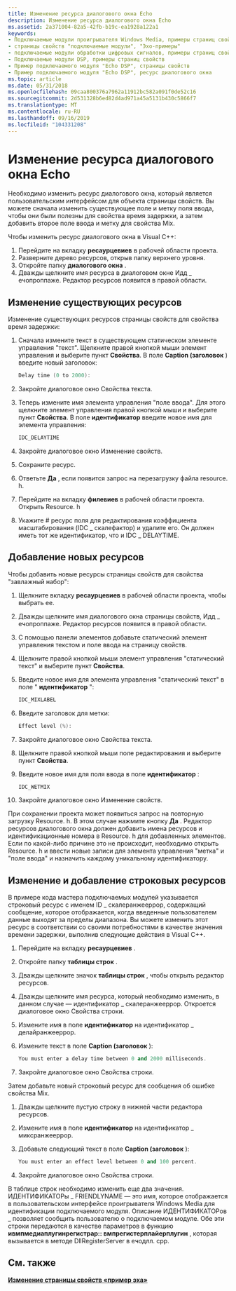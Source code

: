 ```yaml
---
title: Изменение ресурса диалогового окна Echo
description: Изменение ресурса диалогового окна Echo
ms.assetid: 2a371004-82a5-42fb-b19c-ea1928a122a1
keywords:
- Подключаемые модули проигрывателя Windows Media, примеры страниц свойств Echo
- страницы свойств "подключаемые модули", "Эхо-примеры"
- подключаемые модули обработки цифровых сигналов, примеры страниц свойств
- Подключаемые модули DSP, примеры страниц свойств
- Пример подключаемого модуля "Echo DSP", страницы свойств
- Пример подключаемого модуля "Echo DSP", ресурс диалогового окна
ms.topic: article
ms.date: 05/31/2018
ms.openlocfilehash: 09caa800376a7962a11912bc582a091f0de52c16
ms.sourcegitcommit: 2d531328b6ed82d4ad971a45a5131b430c5866f7
ms.translationtype: MT
ms.contentlocale: ru-RU
ms.lasthandoff: 09/16/2019
ms.locfileid: "104331208"
---
```

# <a name="modifying-the-echo-dialog-resource"></a>Изменение ресурса диалогового окна Echo

Необходимо изменить ресурс диалогового окна, который является пользовательским интерфейсом для объекта страницы свойств. Вы можете сначала изменить существующее поле и метку поля ввода, чтобы они были полезны для свойства время задержки, а затем добавить второе поле ввода и метку для свойства Mix.

Чтобы изменить ресурс диалогового окна в Visual C++:

1.  Перейдите на вкладку **ресаурцевиев** в рабочей области проекта.
2.  Разверните дерево ресурсов, открыв папку верхнего уровня.
3.  Откройте папку **диалогового окна** .
4.  Дважды щелкните имя ресурса в диалоговом окне Идд \_ ечопроппаже. Редактор ресурсов появится в правой области.

## <a name="changing-the-existing-resources"></a>Изменение существующих ресурсов

Изменение существующих ресурсов страницы свойств для свойства время задержки:

1.  Сначала измените текст в существующем статическом элементе управления "текст". Щелкните правой кнопкой мыши элемент управления и выберите пункт **Свойства**. В поле **Caption (заголовок** ) введите новый заголовок:
    ```C++
    Delay time (0 to 2000):
    
    ```

    

2.  Закройте диалоговое окно Свойства текста.
3.  Теперь измените имя элемента управления "поле ввода". Для этого щелкните элемент управления правой кнопкой мыши и выберите пункт **Свойства**. В поле **идентификатор** введите новое имя для элемента управления:
    ```C++
    IDC_DELAYTIME
    
    ```

    

4.  Закройте диалоговое окно Изменение свойств.
5.  Сохраните ресурс.
6.  Ответьте **Да** , если появится запрос на перезагрузку файла resource. h.
7.  Перейдите на вкладку **филевиев** в рабочей области проекта. Открыть Resource. h
8.  Укажите \# ресурс поля для редактирования коэффициента масштабирования (IDC \_ скалефактор) и удалите его. Он должен иметь тот же идентификатор, что и IDC \_ DELAYTIME.

## <a name="adding-the-new-resources"></a>Добавление новых ресурсов

Чтобы добавить новые ресурсы страницы свойств для свойства "завлажный набор":

1.  Щелкните вкладку **ресаурцевиев** в рабочей области проекта, чтобы выбрать ее.
2.  Дважды щелкните имя диалогового окна страницы свойств, Идд \_ ечопроппаже. Редактор ресурсов появится в правой области.
3.  С помощью панели элементов добавьте статический элемент управления текстом и поле ввода на страницу свойств.
4.  Щелкните правой кнопкой мыши элемент управления "статический текст" и выберите пункт **Свойства**.
5.  Введите новое имя для элемента управления "статический текст" в поле " **идентификатор** ":
    ```C++
    IDC_MIXLABEL
    
    ```

    

6.  Введите заголовок для метки:
    ```C++
    Effect level (%):
    
    ```

    

7.  Закройте диалоговое окно Свойства текста.
8.  Щелкните правой кнопкой мыши поле редактирования и выберите пункт **Свойства**.
9.  Введите новое имя для поля ввода в поле **идентификатор** :
    ```C++
    IDC_WETMIX
    
    ```

    

10. Закройте диалоговое окно Изменение свойств.

При сохранении проекта может появиться запрос на повторную загрузку Resource. h. В этом случае нажмите кнопку **Да** . Редактор ресурсов диалогового окна должен добавить имена ресурсов и идентификационные номера в Resource. h для добавленных элементов. Если по какой-либо причине это не происходит, необходимо открыть Resource. h и ввести новые записи для элемента управления "метка" и "поле ввода" и назначить каждому уникальному идентификатору.

## <a name="modifying-and-adding-the-string-resources"></a>Изменение и добавление строковых ресурсов

В примере кода мастера подключаемых модулей указывается строковый ресурс с именем ID \_ скалеранжееррор, содержащий сообщение, которое отображается, когда введенные пользователем данные выходят за пределы диапазона. Вы можете изменить этот ресурс в соответствии со своими потребностями в качестве значения времени задержки, выполнив следующие действия в Visual C++.

1.  Перейдите на вкладку **ресаурцевиев** .
2.  Откройте папку **таблицы строк** .
3.  Дважды щелкните значок **таблицы строк** , чтобы открыть редактор ресурсов.
4.  Дважды щелкните имя ресурса, который необходимо изменить, в данном случае — идентификатор \_ скалеранжееррор. Откроется диалоговое окно Свойства строки.
5.  Измените имя в поле **идентификатор** на идентификатор \_ делайранжееррор.
6.  Измените текст в поле **Caption (заголовок** ):
    ```C++
    You must enter a delay time between 0 and 2000 milliseconds.
    
    ```

    

7.  Закройте диалоговое окно Свойства строки.

Затем добавьте новый строковый ресурс для сообщения об ошибке свойства Mix.

1.  Дважды щелкните пустую строку в нижней части редактора ресурсов.
2.  Измените имя в поле **идентификатор** на идентификатор \_ миксранжееррор.
3.  Добавьте следующий текст в поле **Caption (заголовок** ):
    ```C++
    You must enter an effect level between 0 and 100 percent.
    
    ```

    

4.  Закройте диалоговое окно Свойства строки.

В таблице строк необходимо изменить еще два значения. ИДЕНТИФИКАТОРы \_ FRIENDLYNAME — это имя, которое отображается в пользовательском интерфейсе проигрывателя Windows Media для идентификации подключаемого модуля. Описание ИДЕНТИФИКАТОРов \_ позволяет сообщить пользователю о подключаемом модуле. Обе эти строки передаются в качестве параметров в функцию **ивмпмедиаплугинрегистрар:: вмпрегистерплайерплугин** , которая вызывается в методе DllRegisterServer в ечодлл. cpp.

## <a name="related-topics"></a>См. также

<dl> <dt>

[**Изменение страницы свойств «пример эха»**](modifying-the-echo-sample-property-page.md)
</dt> </dl>

 

 




